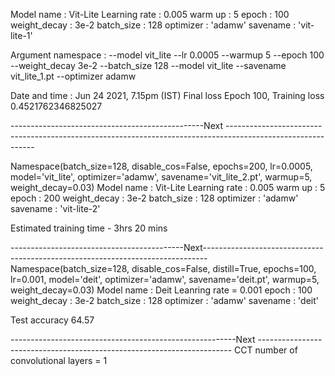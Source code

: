 Model name : Vit-Lite
Learning rate : 0.005
warm up : 5
epoch : 100
weight_decay : 3e-2
batch_size : 128
optimizer : 'adamw'
savename : 'vit-lite-1'

Argument namespace : --model vit_lite --lr 0.0005 --warmup 5 --epoch 100 --weight_decay 3e-2 --batch_size 128 --model vit_lite --savename vit_lite_1.pt
--optimizer adamw

Date and time : Jun 24 2021, 7.15pm (IST)
Final loss
Epoch 100, Training loss 0.4521762346825027

------------------------------------------------Next ------------------------------------------------------------------------------------------------------------


Namespace(batch_size=128, disable_cos=False, epochs=200, lr=0.0005, model='vit_lite', optimizer='adamw', savename='vit_lite_2.pt', warmup=5, weight_decay=0.03)
Model name : Vit-Lite
Learning rate : 0.005
warm up : 5
epoch : 200
weight_decay : 3e-2
batch_size : 128
optimizer : 'adamw'
savename : 'vit-lite-2'

Estimated training time - 3hrs 20 mins

-------------------------------------------Next-------------------------------------------------------------------------------
Namespace(batch_size=128, disable_cos=False, distill=True, epochs=100, lr=0.001, model='deit', optimizer='adamw', savename='deit.pt', warmup=5, weight_decay=0.03)
Model name : Deit
Leanring rate = 0.001
epoch : 100
weight_decay : 3e-2
batch_size : 128
optimizer : 'adamw'
savename : 'deit'

Test accuracy 64.57



--------------------------------------------------------Next -----------------------------------------------------------------------
CCT number of convolutional layers = 1

